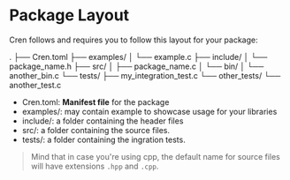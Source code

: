 # Package Layout

Cren follows and requires you to follow this layout for your package:

.
├── Cren.toml
├── examples/
│   └── example.c
├── include/
│   └── package_name.h
├── src/
│   ├── package_name.c
│   └── bin/
│       └── another_bin.c
└── tests/
    ├── my_integration_test.c
    └── other_tests/
        └── another_test.c

- Cren.toml: **Manifest file** for the package
- examples/: may contain example to showcase usage for your libraries
- include/: a folder containing the header files
- src/: a folder containing the source files.
- tests/: a folder containing the ingration tests.

> Mind that in case you're using cpp, the default name for source files will have extensions `.hpp` and `.cpp`.
